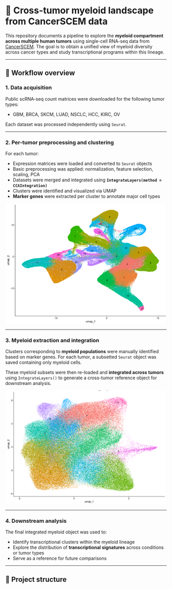 # 🧬 Cross-tumor myeloid landscape from CancerSCEM data

This repository documents a pipeline to explore the **myeloid compartment across multiple human tumors** using single-cell RNA-seq data from [CancerSCEM](https://ngdc.cncb.ac.cn/cancerscem/downloads). The goal is to obtain a unified view of myeloid diversity across cancer types and study transcriptional programs within this lineage.

---

## 🔄 Workflow overview

### 1. Data acquisition

Public scRNA-seq count matrices were downloaded for the following tumor types:

- GBM, BRCA, SKCM, LUAD, NSCLC, HCC, KIRC, OV

Each dataset was processed independently using `Seurat`.

---

### 2. Per-tumor preprocessing and clustering

For each tumor:

- Expression matrices were loaded and converted to `Seurat` objects
- Basic preprocessing was applied: normalization, feature selection, scaling, PCA
- Datasets were merged and integrated using **`IntegrateLayers(method = CCAIntegration)`**
- Clusters were identified and visualized via UMAP
- **Marker genes** were extracted per cluster to annotate major cell types


<p align="center">
  <img src="figures/LUAD_UMAP.png" width="500">
</p>

---

### 3. Myeloid extraction and integration

Clusters corresponding to **myeloid populations** were manually identified based on marker genes. For each tumor, a subsetted `Seurat` object was saved containing only myeloid cells.

These myeloid subsets were then re-loaded and **integrated across tumors** using `IntegrateLayers()` to generate a cross-tumor reference object for downstream analysis.



<p align="center">
  <img src="figures/Myeloid_UMAP.png" width="500">
</p>

---

### 4. Downstream analysis

The final integrated myeloid object was used to:

- Identify transcriptional clusters within the myeloid lineage
- Explore the distribution of **transcriptional signatures** across conditions or tumor types
- Serve as a reference for future comparisons

---

## 📁 Project structure

